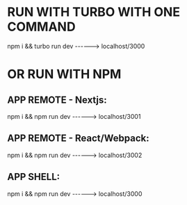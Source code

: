 # RUN WITH TURBO WITH ONE COMMAND
npm i && turbo run dev ------> localhost/3000


# OR RUN WITH NPM
## APP REMOTE - Nextjs: 
npm i && npm run dev ------> localhost/3001
## APP REMOTE - React/Webpack: 
npm i && npm run dev ------> localhost/3002

## APP SHELL: 
npm i && npm run dev ------> localhost/3000